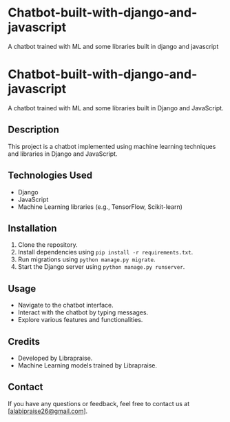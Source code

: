# Chatbot-built-with-django-and-javascript
A chatbot trained with ML and some libraries built in django and javascript
# Chatbot-built-with-django-and-javascript

A chatbot trained with ML and some libraries built in Django and JavaScript.

## Description

This project is a chatbot implemented using machine learning techniques and libraries in Django and JavaScript.

## Technologies Used

- Django
- JavaScript
- Machine Learning libraries (e.g., TensorFlow, Scikit-learn)

## Installation

1. Clone the repository.
2. Install dependencies using `pip install -r requirements.txt`.
3. Run migrations using `python manage.py migrate`.
4. Start the Django server using `python manage.py runserver`.

## Usage

- Navigate to the chatbot interface.
- Interact with the chatbot by typing messages.
- Explore various features and functionalities.

## Credits

- Developed by Librapraise.
- Machine Learning models trained by Librapraise.

## Contact

If you have any questions or feedback, feel free to contact us at [alabipraise26@gmail.com].
